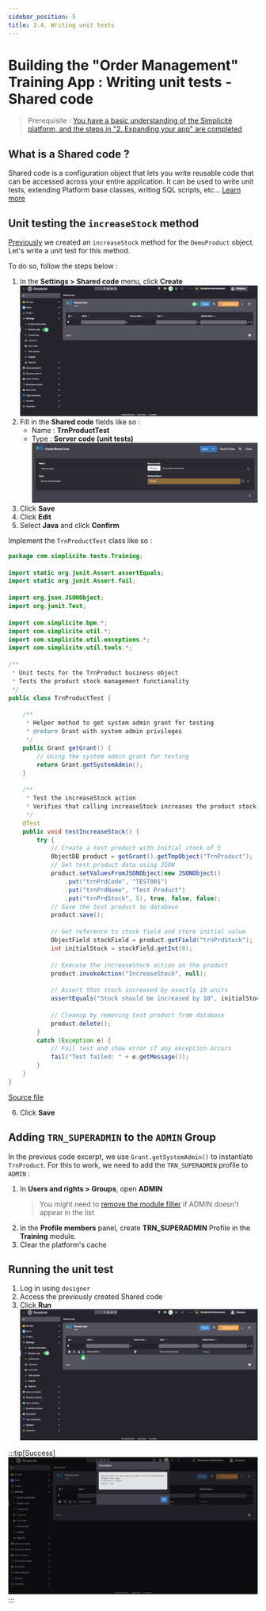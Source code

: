 ```yaml
---
sidebar_position: 5
title: 3.4. Writing unit tests
---
```


# Building the "Order Management" Training App : Writing unit tests - Shared code

> Prerequisite : [You have a basic understanding of the Simplicité platform, and the steps in "2. Expanding your app" are completed](/category/2-expanding-your-app)

## What is a Shared code ?

Shared code is a configuration object that lets you write reusable code that can be accessed across your entire application. It can be used to write unit tests, extending Platform base classes, writing SQL scripts, etc... [Learn more](/make/settings/shared-code)

## Unit testing the `increaseStock` method

[Previously](/tutorial/expanding/hooks#increase-stock-method) we created an `increaseStock` method for the `DemoProduct` object. Let's write a unit test for this method. 

To do so, follow the steps below :
1. In the **Settings > Shared code** menu, click **Create**
![](img/shared-code/create.png)
2. Fill in the **Shared code** fields like so : 
    - Name : **TrnProductTest**
    - Type : **Server code (unit tests)**
    ![](img/shared-code/create-values.png)
3. Click **Save**
4. Click **Edit**
5. Select **Java** and click **Confirm**

Implement the `TrnProductTest` class like so : 

```java title=TrnProductTest.java
package com.simplicite.tests.Training;

import static org.junit.Assert.assertEquals;
import static org.junit.Assert.fail;

import org.json.JSONObject;
import org.junit.Test;

import com.simplicite.bpm.*;
import com.simplicite.util.*;
import com.simplicite.util.exceptions.*;
import com.simplicite.util.tools.*;

/**
 * Unit tests for the TrnProduct business object
 * Tests the product stock management functionality
 */
public class TrnProductTest {

    /**
     * Helper method to get system admin grant for testing
     * @return Grant with system admin privileges
     */
	public Grant getGrant() {
        // Using the system admin grant for testing
        return Grant.getSystemAdmin();
    }
    
    /**
     * Test the increaseStock action
     * Verifies that calling increaseStock increases the product stock by 10 units
     */
    @Test
    public void testIncreaseStock() {
        try {
            // Create a test product with initial stock of 5
            ObjectDB product = getGrant().getTmpObject("TrnProduct");
            // Set test product data using JSON
            product.setValuesFromJSONObject(new JSONObject()
                .put("trnPrdCode", "TEST001")
                .put("trnPrdName", "Test Product")
                .put("trnPrdStock", 5), true, false, false);
            // Save the test product to database
            product.save();
            
            // Get reference to stock field and store initial value
            ObjectField stockField = product.getField("trnPrdStock");
            int initialStock = stockField.getInt(0);
            
            // Execute the increaseStock action on the product
            product.invokeAction("IncreaseStock", null);
            
            // Assert that stock increased by exactly 10 units
            assertEquals("Stock should be increased by 10", initialStock + 10, stockField.getInt(0));
            
            // Cleanup by removing test product from database
            product.delete();
        }
        catch (Exception e) {
            // Fail test and show error if any exception occurs
            fail("Test failed: " + e.getMessage());
        }
    }
}
```
[Source file](TrnProductTest.java)

6. Click **Save**

## Adding `TRN_SUPERADMIN` to the `ADMIN` Group

In the previous code excerpt, we use `Grant.getSystemAdmin()` to instantiate `TrnProduct`. For this to work, we need to add the `TRN_SUPERADMIN` profile to `ADMIN` :

1. In **Users and rights > Groups**, open **ADMIN** 
    > You might need to [remove the module filter](/make/project/module#module-filtering) if ADMIN doesn't appear in the list
2. In the **Profile members** panel, create **TRN_SUPERADMIN** Profile in the **Training** module. 
3. Clear the platform's cache

## Running the unit test

1. Log in using `designer`
2. Access the previously created Shared code
3. Click **Run**
    ![](img/shared-code/run.png)

:::tip[Success]
![](img/shared-code/success.png)
:::
